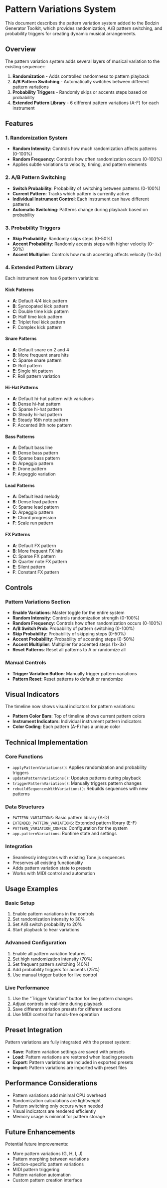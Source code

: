 # Pattern Variations System

This document describes the pattern variation system added to the Bodzin Generator Toolkit, which provides randomization, A/B pattern switching, and probability triggers for creating dynamic musical arrangements.

## Overview

The pattern variation system adds several layers of musical variation to the existing sequencer:

1. **Randomization** - Adds controlled randomness to pattern playback
2. **A/B Pattern Switching** - Automatically switches between different pattern variations
3. **Probability Triggers** - Randomly skips or accents steps based on probability
4. **Extended Pattern Library** - 6 different pattern variations (A-F) for each instrument

## Features

### 1. Randomization System
- **Random Intensity**: Controls how much randomization affects patterns (0-100%)
- **Random Frequency**: Controls how often randomization occurs (0-100%)
- Applies subtle variations to velocity, timing, and pattern elements

### 2. A/B Pattern Switching
- **Switch Probability**: Probability of switching between patterns (0-100%)
- **Current Pattern**: Tracks which pattern is currently active
- **Individual Instrument Control**: Each instrument can have different patterns
- **Automatic Switching**: Patterns change during playback based on probability

### 3. Probability Triggers
- **Skip Probability**: Randomly skips steps (0-50%)
- **Accent Probability**: Randomly accents steps with higher velocity (0-50%)
- **Accent Multiplier**: Controls how much accenting affects velocity (1x-3x)

### 4. Extended Pattern Library
Each instrument now has 6 pattern variations:

#### Kick Patterns
- **A**: Default 4/4 kick pattern
- **B**: Syncopated kick pattern
- **C**: Double time kick pattern
- **D**: Half time kick pattern
- **E**: Triplet feel kick pattern
- **F**: Complex kick pattern

#### Snare Patterns
- **A**: Default snare on 2 and 4
- **B**: More frequent snare hits
- **C**: Sparse snare pattern
- **D**: Roll pattern
- **E**: Single hit pattern
- **F**: Roll pattern variation

#### Hi-Hat Patterns
- **A**: Default hi-hat pattern with variations
- **B**: Dense hi-hat pattern
- **C**: Sparse hi-hat pattern
- **D**: Steady hi-hat pattern
- **E**: Steady 16th note pattern
- **F**: Accented 8th note pattern

#### Bass Patterns
- **A**: Default bass line
- **B**: Dense bass pattern
- **C**: Sparse bass pattern
- **D**: Arpeggio pattern
- **E**: Drone pattern
- **F**: Arpeggio variation

#### Lead Patterns
- **A**: Default lead melody
- **B**: Dense lead pattern
- **C**: Sparse lead pattern
- **D**: Arpeggio pattern
- **E**: Chord progression
- **F**: Scale run pattern

#### FX Patterns
- **A**: Default FX pattern
- **B**: More frequent FX hits
- **C**: Sparse FX pattern
- **D**: Quarter note FX pattern
- **E**: Silent pattern
- **F**: Constant FX pattern

## Controls

### Pattern Variations Section
- **Enable Variations**: Master toggle for the entire system
- **Random Intensity**: Controls randomization strength (0-100%)
- **Random Frequency**: Controls how often randomization occurs (0-100%)
- **A/B Switch Prob**: Probability of pattern switching (0-100%)
- **Skip Probability**: Probability of skipping steps (0-50%)
- **Accent Probability**: Probability of accenting steps (0-50%)
- **Accent Multiplier**: Multiplier for accented steps (1x-3x)
- **Reset Patterns**: Reset all patterns to A or randomize all

### Manual Controls
- **Trigger Variation Button**: Manually trigger pattern variations
- **Pattern Reset**: Reset patterns to default or randomize

## Visual Indicators

The timeline now shows visual indicators for pattern variations:
- **Pattern Color Bars**: Top of timeline shows current pattern colors
- **Instrument Indicators**: Individual instrument pattern indicators
- **Color Coding**: Each pattern (A-F) has a unique color

## Technical Implementation

### Core Functions
- `applyPatternVariations()`: Applies randomization and probability triggers
- `updatePatternVariations()`: Updates patterns during playback
- `triggerPatternVariation()`: Manually triggers pattern changes
- `rebuildSequencesWithVariations()`: Rebuilds sequences with new patterns

### Data Structures
- `PATTERN_VARIATIONS`: Basic pattern library (A-D)
- `EXTENDED_PATTERN_VARIATIONS`: Extended pattern library (E-F)
- `PATTERN_VARIATION_CONFIG`: Configuration for the system
- `app.patternVariations`: Runtime state and settings

### Integration
- Seamlessly integrates with existing Tone.js sequences
- Preserves all existing functionality
- Adds pattern variation state to presets
- Works with MIDI control and automation

## Usage Examples

### Basic Setup
1. Enable pattern variations in the controls
2. Set randomization intensity to 30%
3. Set A/B switch probability to 20%
4. Start playback to hear variations

### Advanced Configuration
1. Enable all pattern variation features
2. Set high randomization intensity (70%)
3. Set frequent pattern switching (40%)
4. Add probability triggers for accents (25%)
5. Use manual trigger button for live control

### Live Performance
1. Use the "Trigger Variation" button for live pattern changes
2. Adjust controls in real-time during playback
3. Save different variation presets for different sections
4. Use MIDI control for hands-free operation

## Preset Integration

Pattern variations are fully integrated with the preset system:
- **Save**: Pattern variation settings are saved with presets
- **Load**: Pattern variations are restored when loading presets
- **Export**: Pattern variations are included in exported presets
- **Import**: Pattern variations are imported with preset files

## Performance Considerations

- Pattern variations add minimal CPU overhead
- Randomization calculations are lightweight
- Pattern switching only occurs when needed
- Visual indicators are rendered efficiently
- Memory usage is minimal for pattern storage

## Future Enhancements

Potential future improvements:
- More pattern variations (G, H, I, J)
- Pattern morphing between variations
- Section-specific pattern variations
- MIDI pattern triggering
- Pattern variation automation
- Custom pattern creation interface